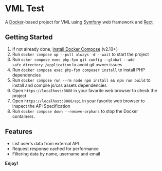 # VML Test

A [Docker](https://www.docker.com/)-based project for VML using [Symfony](https://symfony.com) web framework and [Rect](https://es.react.dev/)

## Getting Started

1. If not already done, [install Docker Compose](https://docs.docker.com/compose/install/) (v2.10+)
2. Run `docker compose up --pull always -d --wait` to start the project
3. Run `ocker compose exec php-fpm git config --global --add safe.directory /application` to avoid git owner issues
4. Run `docker compose exec php-fpm composer install` to install PHP dependencies
5. Run `docker compose run --rm node npm install && npm run build` to install and compile js/css assets dependencies
6. Open `https://localhost:8080` in your favorite web browser to check the project
6. Open `https://localhost:8080/api` in your favorite web browser to inspect the API Specification
5. Run `docker compose down --remove-orphans` to stop the Docker containers.

## Features

* List user's data from external API
* Request response cached for performance
* Filtering data by name, username and email


**Enjoy!**
